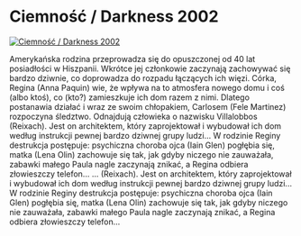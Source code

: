 Ciemność / Darkness 2002 
=============
[![Ciemność / Darkness 2002 ](http://vidos.pl/images/player.gif)](http://vidos.pl/ciemnosc-darkness-2002)

 Amerykańska rodzina przeprowadza się do opuszczonej od 40 lat posiadłości w Hiszpanii. Wkrótce jej członkowie zaczynają zachowywać się bardzo dziwnie, co doprowadza do rozpadu łączących ich więzi. Córka, Regina (Anna Paquin) wie, że wpływa na to atmosfera nowego domu i coś (albo ktoś), co (kto?) zamieszkuje ich dom razem z nimi. Dlatego postanawia działać i wraz ze swoim chłopakiem, Carlosem (Fele Martinez) rozpoczyna śledztwo. Odnajdują człowieka o nazwisku Villalobbos (Reixach). Jest on architektem, który zaprojektował i wybudował ich dom według instrukcji pewnej bardzo dziwnej grupy ludzi... W rodzinie Reginy destrukcja postępuje: psychiczna choroba ojca (Iain Glen) pogłębia się, matka (Lena Olin) zachowuje się tak, jak gdyby niczego nie zauważała, zabawki małego Paula nagle zaczynają znikać, a Regina odbiera złowieszczy telefon...   ... (Reixach). Jest on architektem, który zaprojektował i wybudował ich dom według instrukcji pewnej bardzo dziwnej grupy ludzi... W rodzinie Reginy destrukcja postępuje: psychiczna choroba ojca (Iain Glen) pogłębia się, matka (Lena Olin) zachowuje się tak, jak gdyby niczego nie zauważała, zabawki małego Paula nagle zaczynają znikać, a Regina odbiera złowieszczy telefon...
